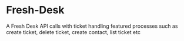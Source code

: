 # Fresh-Desk
A Fresh Desk API calls with ticket handling featured processes such as create ticket, delete ticket, create contact, list ticket etc
